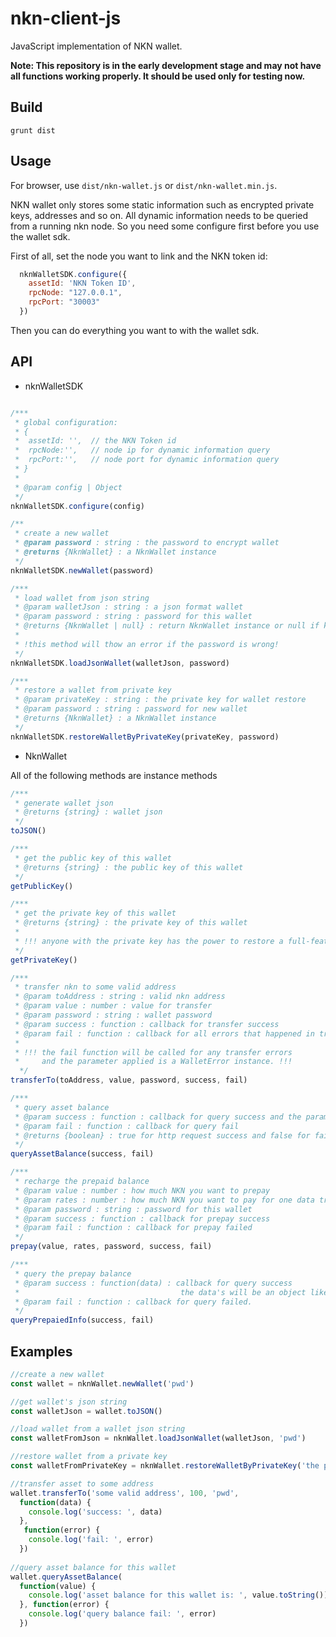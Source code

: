 # nkn-client-js

JavaScript implementation of NKN wallet.

**Note: This repository is in the early development stage and may not have all
functions working properly. It should be used only for testing now.**

## Build
```
grunt dist
```

## Usage

For browser, use `dist/nkn-wallet.js` or `dist/nkn-wallet.min.js`.

NKN wallet only stores some static information such as encrypted private keys, addresses and so on.
All dynamic information needs to be queried from a running nkn node.
So you need some configure first before you use the wallet sdk.

First of all, set the node you want to link and the NKN token id:
```javascript
  nknWalletSDK.configure({
    assetId: 'NKN Token ID',
    rpcNode: "127.0.0.1",
    rpcPort: "30003"
  })
```

Then you can do everything you want to with the wallet sdk.

## API

+ nknWalletSDK 

```javascript

/***
 * global configuration:
 * {
 *  assetId: '',  // the NKN Token id
 *  rpcNode:'',   // node ip for dynamic information query
 *  rpcPort:'',   // node port for dynamic information query
 * }
 *
 * @param config | Object
 */
nknWalletSDK.configure(config)
```

```javascript
/**
 * create a new wallet
 * @param password : string : the password to encrypt wallet
 * @returns {NknWallet} : a NknWallet instance
 */
nknWalletSDK.newWallet(password)
```

```javascript
/***
 * load wallet from json string
 * @param walletJson : string : a json format wallet
 * @param password : string : password for this wallet
 * @returns {NknWallet | null} : return NknWallet instance or null if key information is missing.
 * 
 * !this method will thow an error if the password is wrong!
 */
nknWalletSDK.loadJsonWallet(walletJson, password)
```

```javascript
/***
 * restore a wallet from private key
 * @param privateKey : string : the private key for wallet restore
 * @param password : string : password for new wallet
 * @returns {NknWallet} : a NknWallet instance
 */
nknWalletSDK.restoreWalletByPrivateKey(privateKey, password)
```

+ NknWallet 

All of the following methods are instance methods

```javascript
/***
 * generate wallet json
 * @returns {string} : wallet json
 */
toJSON()
```

```javascript
/***
 * get the public key of this wallet
 * @returns {string} : the public key of this wallet
 */
getPublicKey()
```

```javascript
/***
 * get the private key of this wallet
 * @returns {string} : the private key of this wallet
 *
 * !!! anyone with the private key has the power to restore a full-featured wallet !!!!
 */
getPrivateKey()
```

```javascript
/***
 * transfer nkn to some valid address
 * @param toAddress : string : valid nkn address
 * @param value : number : value for transfer
 * @param password : string : wallet password
 * @param success : function : callback for transfer success
 * @param fail : function : callback for all errors that happened in transfer
 *
 * !!! the fail function will be called for any transfer errors  
 *     and the parameter applied is a WalletError instance. !!!
  */
transferTo(toAddress, value, password, success, fail)
```

```javascript
/***
 * query asset balance
 * @param success : function : callback for query success and the parameter is a decimal.js instance
 * @param fail : function : callback for query fail
 * @returns {boolean} : true for http request success and false for fail
 */
queryAssetBalance(success, fail)
```

```javascript
/***
 * recharge the prepaid balance
 * @param value : number : how much NKN you want to prepay
 * @param rates : number : how much NKN you want to pay for one data transfer
 * @param password : string : password for this wallet
 * @param success : function : callback for prepay success
 * @param fail : function : callback for prepay failed
 */
prepay(value, rates, password, success, fail)
```

```javascript
/***
 * query the prepay balance
 * @param success : function(data) : callback for query success
 *                                    the data's will be an object like this {Amount: string, Rates: string}
 * @param fail : function : callback for query failed.
 */
queryPrepaiedInfo(success, fail)
```

## Examples
```javascript
//create a new wallet
const wallet = nknWallet.newWallet('pwd')

//get wallet's json string
const walletJson = wallet.toJSON()

//load wallet from a wallet json string
const walletFromJson = nknWallet.loadJsonWallet(walletJson, 'pwd')

//restore wallet from a private key
const walletFromPrivateKey = nknWallet.restoreWalletByPrivateKey('the private key', 'new-wallet-password')

//transfer asset to some address
wallet.transferTo('some valid address', 100, 'pwd', 
  function(data) {
    console.log('success: ', data)
  }, 
   function(error) {
    console.log('fail: ', error)
  })
  
//query asset balance for this wallet
wallet.queryAssetBalance(
  function(value) {
    console.log('asset balance for this wallet is: ', value.toString())
  }, function(error) {
    console.log('query balance fail: ', error)
  })
```
